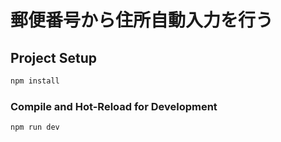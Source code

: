# 郵便番号から住所自動入力を行う
## Project Setup

```sh
npm install
```

### Compile and Hot-Reload for Development

```sh
npm run dev
```
